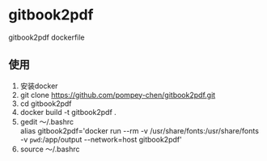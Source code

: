 # gitbook2pdf
gitbook2pdf dockerfile
## 使用
1. 安装docker
2. git clone https://github.com/pompey-chen/gitbook2pdf.git
3. cd gitbook2pdf
4. docker build -t gitbook2pdf .
5. gedit ～/.bashrc<br/>
   alias gitbook2pdf='docker run --rm -v /usr/share/fonts:/usr/share/fonts -v `pwd`:/app/output --network=host gitbook2pdf'
7. source ～/.bashrc
